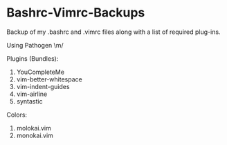 # Bashrc-Vimrc-Backups
Backup of my .bashrc and .vimrc files along with a list of required plug-ins.

Using Pathogen \m/

Plugins (Bundles):
1. YouCompleteMe
2. vim-better-whitespace
3. vim-indent-guides
4. vim-airline
5. syntastic

Colors:

1. molokai.vim
2. monokai.vim
